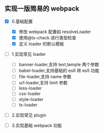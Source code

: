 ## 实现一版简易的 webpack

- [x] 0.基础配置

  - [x] 修改 webpack 配置如 resolveLoader
  - [x] 使用@ts-check 进行类型检查
  - [x] 定义 loader 的默认模板

- [ ] 1.实现常见 loader
  - [ ] banner-loader,支持 text,temple 两个参数
  - [ ] babel-loader,支持基础的 es6 转 es5 功能
  - [ ] file-loader,支持 name 参数
  - [ ] url-loader,支持 limit 参数
  - [ ] less-loader
  - [ ] css-loader
  - [ ] style-loader
  - [ ] ts-loader
- [ ] 2.实现常见 plugin
- [ ] 3.实现基础 webpack 功能
